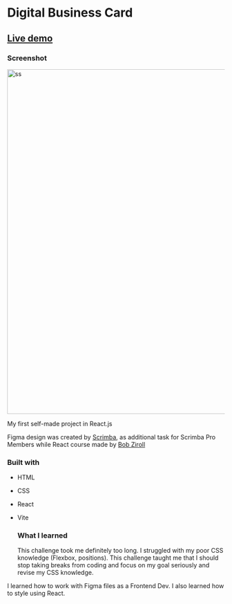 # Digital Business Card 

## [Live demo](https://cybulskikacper.github.io/Business-Card/)


### Screenshot

<img width="797" alt="ss" src="https://github.com/cybulskikacper/Business-Card/assets/121769239/9666dac3-694d-4f90-a1a0-05e23dc10194">




My first self-made project in React.js  


Figma design was created by [Scrimba](https://scrimba.com/), as additional task for Scrimba Pro Members while React course made by [Bob Ziroll](https://twitter.com/bobziroll?s=20)

### Built with 

- HTML
- CSS
- React
- Vite



  ### What I learned

  This challenge took me definitely too long. I struggled with my poor CSS knowledge (Flexbox, positions). This challenge taught me that I should stop taking breaks from coding and focus on my goal seriously and revise my CSS knowledge. 

I learned how to work with Figma files as a Frontend Dev. I  also learned how to style using React. 
